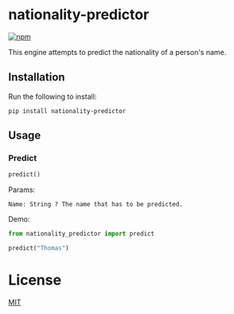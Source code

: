 # nationality-predictor

[![npm](https://img.shields.io/pypi/v/nationality-predictor.svg)](https://pypi.org/project/nationality-predictor/)

This engine attempts to predict the nationality of a person's name.

## Installation

Run the following to install:

```console
pip install nationality-predictor
```

## Usage

### Predict

```python
predict()
```

Params:

```
Name: String ? The name that has to be predicted.
```

Demo:

```python
from nationality_predictor import predict

predict("Thomas")
```

# License
[MIT](https://github.com/dewittethomas/nationality-predictor/blob/master/LICENSE)